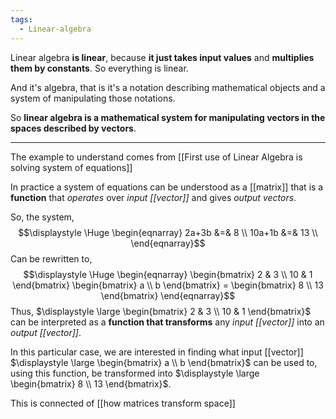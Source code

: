 ```yaml
---
tags:
  - Linear-algebra
---
```

Linear algebra **is linear**, because **it just takes input values** and **multiplies them by constants**. So everything is linear.

And it's algebra, that is it's a notation describing mathematical objects and a system of manipulating those notations.

So **linear algebra is a mathematical system for manipulating vectors in the spaces described by vectors**.

---

The example to understand comes from [[First use of Linear Algebra is solving system of equations]]

In practice a system of equations can be understood as a [[matrix]] that is a **function** that *operates* over *input [[vector]]* and gives *output vectors*.

So, the system,
$$\displaystyle \Huge \begin{eqnarray} 
2a+3b &=& 8 \\
10a+1b &=& 13 \\
\end{eqnarray}$$
Can be rewritten to,
$$\displaystyle \Huge \begin{eqnarray} 
\begin{bmatrix} 2 & 3 \\ 10 & 1 \end{bmatrix}
\begin{bmatrix} a \\ b \end{bmatrix} = 
\begin{bmatrix} 8 \\ 13 \end{bmatrix}
\end{eqnarray}$$
Thus, $\displaystyle \large \begin{bmatrix} 2 & 3 \\ 10 & 1 \end{bmatrix}$ can be interpreted as a **function that transforms** any *input [[vector]]* into an *output [[vector]]*. 

In this particular case, we are interested in finding what input [[vector]] $\displaystyle \large \begin{bmatrix} a \\ b \end{bmatrix}$ can be used to, using this function, be transformed into $\displaystyle \large \begin{bmatrix} 8 \\ 13 \end{bmatrix}$.

This is connected of [[how matrices transform space]]
